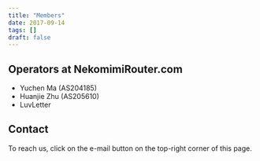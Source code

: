 ```yaml
---
title: "Members"
date: 2017-09-14
tags: []
draft: false
---
```


## Operators at NekomimiRouter.com

- Yuchen Ma (AS204185)
- Huanjie Zhu (AS205610)
- LuvLetter

## Contact

To reach us, click on the e-mail button on the top-right corner of this page.
